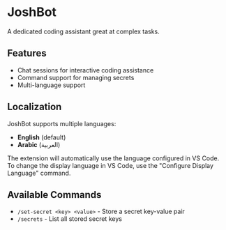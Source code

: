 # JoshBot 

A dedicated coding assistant great at complex tasks.

## Features

- Chat sessions for interactive coding assistance
- Command support for managing secrets
- Multi-language support

## Localization

JoshBot supports multiple languages:
- **English** (default)
- **Arabic** (العربية)

The extension will automatically use the language configured in VS Code. To change the display language in VS Code, use the "Configure Display Language" command.

## Available Commands

- `/set-secret <key> <value>` - Store a secret key-value pair
- `/secrets` - List all stored secret keys
